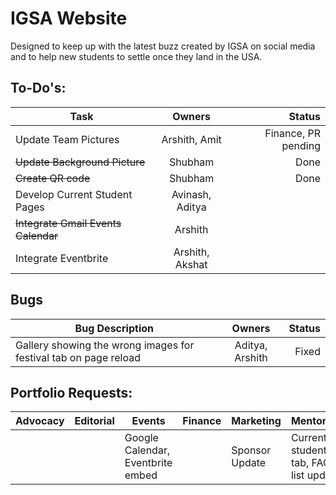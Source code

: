 # IGSA Website

Designed to keep up with the latest buzz created by IGSA on social media and to help new students to settle once they land in the USA.

## To-Do's:

|Task |Owners| Status|
|---- |:-----:|------:|
|Update Team Pictures|Arshith, Amit | Finance, PR pending|
|~~Update Background Picture~~ | Shubham |Done |
|~~Create QR code~~ | Shubham | Done |
|Develop Current Student Pages | Avinash, Aditya| |
|~~Integrate Gmail Events Calendar~~ | Arshith| |
|Integrate Eventbrite | Arshith, Akshat| |

## Bugs
|Bug Description| Owners| Status|
|---- |:-----:|------:|
|Gallery showing the wrong images for festival tab on page reload | Aditya, Arshith| Fixed |


## Portfolio Requests:

|Advocacy |Editorial | Events| Finance |Marketing | Mentoring| Networking| PR|
|-------|--------|------|-------|--------|---------|---------|---|
|         |          |Google Calendar, Eventbrite embed|         |Sponsor Update|Current students tab, FAQ list update|Q&A Section|     |




